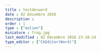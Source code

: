```yaml
---
title : testdecword
date : 02 Décembre 2016
description : 
order : 1
type : ["eolien"]
miniature : frog.jpg
last_modified : 02 Décembre 2016 23-10-24
type_editor : ["CkEditor(Word)"]
---
```

